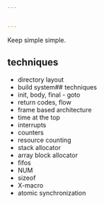 ```yaml
---


---
```


<p>Keep simple simple.</p>
<h2 id="techniques">techniques</h2>
<ul>
<li>directory layout</li>
<li>build system## techniques</li>
<li>init, body, final - goto</li>
<li>return codes, flow</li>
<li>frame based architecture</li>
<li>time at the top</li>
<li>interrupts</li>
<li>counters</li>
<li>resource counting</li>
<li>stack allocator</li>
<li>array block allocator</li>
<li>fifos</li>
<li>NUM</li>
<li>sizeof</li>
<li>X-macro</li>
<li>atomic synchronization</li>
</ul>

